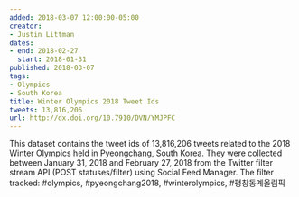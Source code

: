 ```yaml
---
added: 2018-03-07 12:00:00-05:00
creator:
- Justin Littman
dates:
- end: 2018-02-27
  start: 2018-01-31
published: 2018-03-07
tags:
- Olympics
- South Korea
title: Winter Olympics 2018 Tweet Ids
tweets: 13,816,206
url: http://dx.doi.org/10.7910/DVN/YMJPFC
---
```


This dataset contains the tweet ids of 13,816,206 tweets related to the 2018 Winter Olympics held in Pyeongchang, South Korea. They were collected between January 31, 2018 and February 27, 2018 from the Twitter filter stream API (POST statuses/filter) using Social Feed Manager. The filter tracked: #olympics, #pyeongchang2018, #winterolympics, #평창동계올림픽
